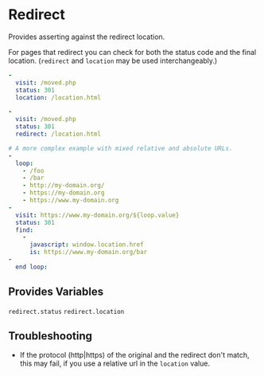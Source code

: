 # Redirect

Provides asserting against the redirect location.

For pages that redirect you can check for both the status code and the final location.  (`redirect` and `location` may be used interchangeably.)

```yaml
-
  visit: /moved.php
  status: 301
  location: /location.html

-
  visit: /moved.php
  status: 301
  redirect: /location.html

# A more complex example with mixed relative and absolute URLs.
-
  loop:
    - /foo
    - /bar
    - http://my-domain.org/
    - https://my-domain.org
    - https://www.my-domain.org
-
  visit: https://www.my-domain.org/${loop.value}
  status: 301
  find:
    -
      javascript: window.location.href
      is: https://www.my-domain.org/bar
-
  end loop:     
```

## Provides Variables

`redirect.status`
`redirect.location`

## Troubleshooting

* If the protocol (http|https) of the original and the redirect don't match, this may fail, if you use a relative url in the `location` value.
